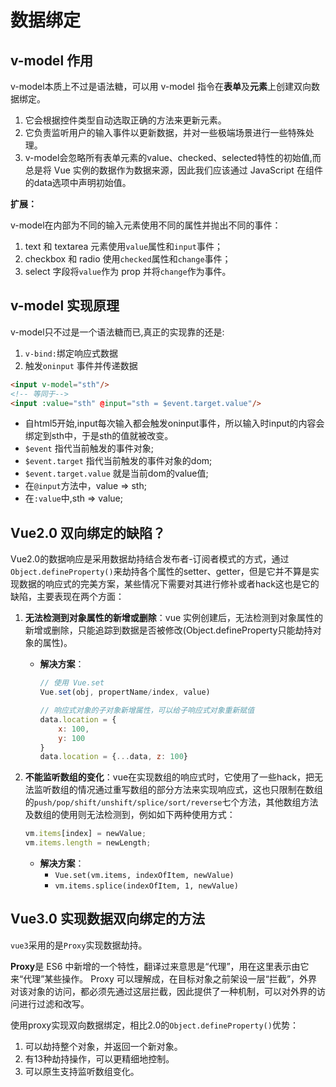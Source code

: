 # 数据绑定

## v-model 作用

v-model本质上不过是语法糖，可以用 v-model 指令在**表单**及**元素**上创建双向数据绑定。

1.  它会根据控件类型自动选取正确的方法来更新元素。
2.  它负责监听用户的输入事件以更新数据，并对一些极端场景进行一些特殊处理。
3.  v-model会忽略所有表单元素的value、checked、selected特性的初始值,而总是将 Vue 实例的数据作为数据来源，因此我们应该通过 JavaScript 在组件的data选项中声明初始值。

**扩展：**

v-model在内部为不同的输入元素使用不同的属性并抛出不同的事件：

1.  text 和 textarea 元素使用`value`属性和`input`事件；
2.  checkbox 和 radio 使用`checked`属性和`change`事件；
3.  select 字段将`value`作为 prop 并将`change`作为事件。

## v-model 实现原理

v-model只不过是一个语法糖而已,真正的实现靠的还是:

1.  `v-bind:`绑定响应式数据
2.  触发`oninput` 事件并传递数据

```html
<input v-model="sth"/>
<!-- 等同于-->
<input :value="sth" @input="sth = $event.target.value"/>
```

-   自html5开始,input每次输入都会触发oninput事件，所以输入时input的内容会绑定到sth中，于是sth的值就被改变。
-   `$event` 指代当前触发的事件对象;
-   `$event.target` 指代当前触发的事件对象的dom;
-   `$event.target.value` 就是当前dom的value值;
-   在`@input`方法中，value => sth;
-   在`:value`中,sth => value;

## Vue2.0 双向绑定的缺陷？

Vue2.0的数据响应是采用数据劫持结合发布者-订阅者模式的方式，通过`Object.defineProperty()`来劫持各个属性的setter、getter，但是它并不算是实现数据的响应式的完美方案，某些情况下需要对其进行修补或者hack这也是它的缺陷，主要表现在两个方面：

1.  **无法检测到对象属性的新增或删除**：vue 实例创建后，无法检测到对象属性的新增或删除，只能追踪到数据是否被修改(Object.defineProperty只能劫持对象的属性)。
    -   **解决方案**：
        ```javascript
        // 使用 Vue.set
        Vue.set(obj, propertName/index, value)

        // 响应式对象的子对象新增属性，可以给子响应式对象重新赋值
        data.location = {
            x: 100,
            y: 100
        }
        data.location = {...data, z: 100}
        ```

2.  **不能监听数组的变化**：vue在实现数组的响应式时，它使用了一些hack，把无法监听数组的情况通过重写数组的部分方法来实现响应式，这也只限制在数组的`push/pop/shift/unshift/splice/sort/reverse`七个方法，其他数组方法及数组的使用则无法检测到，例如如下两种使用方式：
    ```javascript
    vm.items[index] = newValue;
    vm.items.length = newLength;
    ```
    -   **解决方案**：
        -   `Vue.set(vm.items, indexOfItem, newValue)`
        -   `vm.items.splice(indexOfItem, 1, newValue)`

## Vue3.0 实现数据双向绑定的方法

`vue3`采用的是`Proxy`实现数据劫持。

**Proxy**是 ES6 中新增的一个特性，翻译过来意思是“代理”，用在这里表示由它来“代理”某些操作。 Proxy 可以理解成，在目标对象之前架设一层“拦截”，外界对该对象的访问，都必须先通过这层拦截，因此提供了一种机制，可以对外界的访问进行过滤和改写。

使用proxy实现双向数据绑定，相比2.0的`Object.defineProperty()`优势：

1.  可以劫持整个对象，并返回一个新对象。
2.  有13种劫持操作，可以更精细地控制。
3.  可以原生支持监听数组变化。
